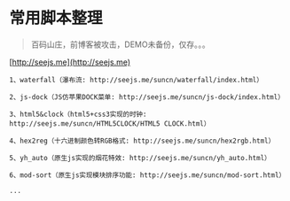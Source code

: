 # 常用脚本整理
> 百码山庄，前博客被攻击，DEMO未备份，仅存。。。

[http://seejs.me](http://seejs.me)

```
1、waterfall（瀑布流: http://seejs.me/suncn/waterfall/index.html）
```
```
2、js-dock（JS仿苹果DOCK菜单: http://seejs.me/suncn/js-dock/index.html）
```
```
3、html5&clock（html5+css3实现的时钟: http://seejs.me/suncn/HTML5CLOCK/HTML5 CLOCK.html）
```
```
4、hex2reg（十六进制颜色转RGB格式: http://seejs.me/suncn/hex2rgb.html）
```
```
5、yh_auto（原生js实现的烟花特效: http://seejs.me/suncn/yh_auto.html）
```
```
6、mod-sort（原生js实现模块排序功能: http://seejs.me/suncn/mod-sort.html）
```
```
...
```
